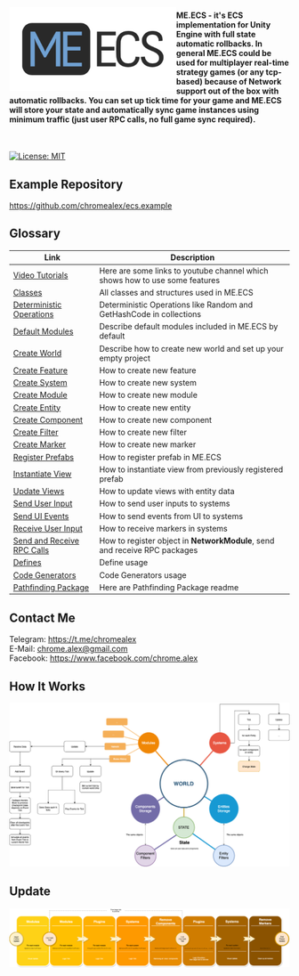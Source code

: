 <a href="https://github.com/chromealex/ecs"><img src="Docs/Logo.png" width="300px" height="150px" align="left" /></a>

<div><h4>ME.ECS - it's ECS implementation for Unity Engine with full state automatic rollbacks. In general ME.ECS could be used for multiplayer real-time strategy games (or any tcp-based) because of Network support out of the box with automatic rollbacks. You can set up tick time for your game and ME.ECS will store your state and automatically sync game instances using minimum traffic (just user RPC calls, no full game sync required).</h4></div>

<br>

[![License: MIT](https://img.shields.io/badge/License-MIT-brightgreen.svg)](https://github.com/chromealex/ecs/blob/master/LICENSE)

## Example Repository
https://github.com/chromealex/ecs.example

## Glossary
| Link | Description |
| ------ | ----- |
| [Video Tutorials](Docs/VideoTutorials.md) | Here are some links to youtube channel which shows how to use some features |
| [Classes](Docs/Manual-Classes.md) | All classes and structures used in ME.ECS |
| [Deterministic Operations](Docs/Manual-Deterministic.md) | Deterministic Operations like Random and GetHashCode in collections |
| [Default Modules](Docs/DefaultModules.md) | Describe default modules included in ME.ECS by default |
| [Create World](Docs/Manual-CreatingWorld.md) | Describe how to create new world and set up your empty project |
| [Create Feature](Docs/Manual-CreatingFeature.md) | How to create new feature |
| [Create System](Docs/Manual-CreatingSystems.md) | How to create new system |
| [Create Module](Docs/Manual-CreatingModules.md) | How to create new module |
| [Create Entity](Docs/Manual-CreatingEntities.md) | How to create new entity |
| [Create Component](Docs/Manual-CreatingComponents.md) | How to create new component |
| [Create Filter](Docs/Manual-CreatingFilters.md) | How to create new filter |
| [Create Marker](Docs/Manual-CreatingMarkers.md) | How to create new marker |
| [Register Prefabs](Docs/Manual-RegisteringPrefabs.md) | How to register prefab in ME.ECS |
| [Instantiate View](Docs/Manual-InstantiatingViews.md) | How to instantiate view from previously registered prefab |
| [Update Views](Docs/Manual-UpdatingViews.md) | How to update views with entity data |
| [Send User Input](Docs/Manual-SendingUserInputToWorld.md) | How to send user inputs to systems |
| [Send UI Events](Docs/Manual-SendingUIEventsToWorld.md) | How to send events from UI to systems |
| [Receive User Input](Docs/Manual-ReceivingUserInputInWorld.md) | How to receive markers in systems |
| [Send and Receive RPC Calls](Docs/Manual-SendingAndReceivingRPCCalls.md) | How to register object in **NetworkModule**, send and receive RPC packages |
| [Defines](Docs/Defines.md) | Define usage |
| [Code Generators](Docs/CodeGenerators.md) | Code Generators usage |
| [Pathfinding Package](Assets/ECS/ECSPathfinding) | Here are Pathfinding Package readme |

## Contact Me
Telegram: https://t.me/chromealex</br>
E-Mail: chrome.alex@gmail.com</br>
Facebook: https://www.facebook.com/chrome.alex</br>

## How It Works
![](Readme/HowItWorks.png?raw=true "How It Works")
## Update
![](Readme/UpdateTick.png?raw=true "Update Tick")
